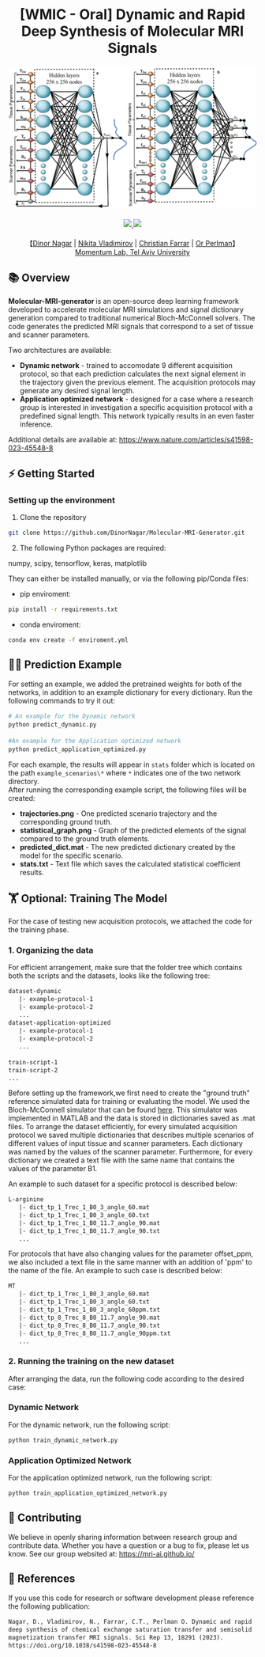 <div align="center">


<h1>[WMIC - Oral] Dynamic and Rapid Deep Synthesis of Molecular MRI Signals
</h1>

<img src = "figures/architecture.png" width = "700">  

<div>
    <h4 align="center">
        <a href="https://arxiv.org/abs/2305.19413" target='_blank'>
        <img src="https://img.shields.io/badge/arXiv-2305.19413-b31b1b.svg">
        </a> 
        <img src="https://api.infinitescript.com/badgen/badge?ltext=language&rtext=Python&color=fc9003")>
    </h4>

</div>
【<a href='https://github.com/DinorNagar' target='_blank'>Dinor Nagar</a> |
<a href='https://github.com/vnikale' target='_blank'>Nikita Vladimirov</a> |
<a href='https://farrarlab.martinos.org/' target='_blank'>Christian Farrar</a> |
<a href='https://github.com/operlman' target='_blank'>Or Perlman</a>】
<div>
<a href='https://mri-ai.github.io/' target='_blank'>Momentum Lab, Tel Aviv University</a>
</div>
</div>


## 📚 Overview

<strong>Molecular-MRI-generator </strong> is an open-source deep learning framework developed to accelerate
 molecular MRI simulations and signal dictionary generation compared to traditional numerical Bloch-McConnell solvers.
The code generates the predicted MRI signals that correspond to a set of tissue and scanner parameters.

Two architectures are available:
- <strong>Dynamic network</strong> - trained to accomodate 9 different acquisition protocol, so that each prediction calculates
the next signal element in the trajectory given the previous element. The acquisition protocols may generate any desired signal length.
- <strong>Application optimized network</strong> - designed for a case where a research group is interested in
investigation a specific acquisition protocol with a predefined signal length. This network typically results in an even faster inference.

Additional details are available at: https://www.nature.com/articles/s41598-023-45548-8


## ⚡ Getting Started

### Setting up the environment

1. Clone the repository
```bash
git clone https://github.com/DinorNagar/Molecular-MRI-Generator.git
```

2. The following Python packages are required:

numpy, scipy, tensorflow, keras, matplotlib

They can either be installed manually, or via the following pip/Conda files:

* pip enviroment:
```bash
pip install -r requirements.txt
```
* conda enviroment:
```bash
conda env create -f enviroment.yml
```

## 🏄🏻 Prediction Example
For setting an example, we added the pretrained weights for both of the networks, in addition to an example dictionary for every dictionary.
Run the following commands to try it out:

```bash
# An example for the Dynamic network
python predict_dynamic.py

#An example for the Application optimized network
python predict_application_optimized.py
```

For each example, the results will appear in `stats` folder which is located on the path `example_scenarios\*` where `*` indicates one of the two network directory.<br />
After running the corresponding example script, the following files will be created:
* __trajectories.png__ - One predicted scenario trajectory and the corresponding ground truth. 
* __statistical_graph.png__ - Graph of the predicted elements of the signal compared to the ground truth elements.
* __predicted_dict.mat__ - The new predicted dictionary created by the model for  the specific scenario.
* __stats.txt__ - Text file which saves the calculated statistical coefficient results.

## 🏋️ Optional: Training The Model
For the case of testing new acquisition protocols, we attached the code for the training phase. 

### 1. Organizing the data

For efficient arrangement, make sure that the folder tree which contains both the scripts and the datasets,
looks like the following tree:

```
dataset-dynamic
   |- example-protocol-1
   |- example-protocol-2
   ...
dataset-application-optimized
   |- example-protocol-1
   |- example-protocol-2
   ...   
  
train-script-1
train-script-2
...
```

Before setting up the framework,we first need to create the "ground truth" reference simulated data for training or evaluating the model. We used
the Bloch-McConnell simulator that can be found <a href=https://github.com/operlman/cest-mrf target=https://github.com/operlman/cest-mrf>here</a>. This simulator
was implemented in MATLAB and the data is stored in dictionaries saved as .mat files. To arrange the dataset
efficiently, for every simulated acquisition protocol we saved multiple dictionaries that describes multiple scenarios
of different values of input tissue and scanner parameters. Each dictionary was named by the values of the scanner parameter.
Furthermore, for every dictionary we created a text file with the same name that contains the values of the parameter B1.

An example to such dataset for a specific protocol is described below:

```
L-arginine
   |- dict_tp_1_Trec_1_B0_3_angle_60.mat
   |- dict_tp_1_Trec_1_B0_3_angle_60.txt
   |- dict_tp_1_Trec_1_B0_11.7_angle_90.mat
   |- dict_tp_1_Trec_1_B0_11.7_angle_90.txt
   ...
```

For protocols that have also changing values for the parameter offset_ppm, we also included a text file in the same
manner with an addition of 'ppm' to the name of the file.
An example to such case is described below:

```
MT
   |- dict_tp_1_Trec_1_B0_3_angle_60.mat
   |- dict_tp_1_Trec_1_B0_3_angle_60.txt
   |- dict_tp_1_Trec_1_B0_3_angle_60ppm.txt
   |- dict_tp_8_Trec_8_B0_11.7_angle_90.mat
   |- dict_tp_8_Trec_8_B0_11.7_angle_90.txt
   |- dict_tp_8_Trec_8_B0_11.7_angle_90ppm.txt
   ...
```


### 2. Running the training on the new dataset
After arranging the data, run the following code according to the desired case:

### Dynamic Network
For the dynamic network, run the following script:
```bash
python train_dynamic_network.py
```

### Application Optimized Network
For the application optimized network, run the following script:
```bash
python train_application_optimized_network.py
```

## 🚀 Contributing
We believe in openly sharing information between research group and contribute data. 
Whether you have a question or a bug to fix, please let us know. See our group websited at: https://mri-ai.github.io/


## 📑 References
If you use this code for research or software development please reference the following publication:
``` # TO CHANGE
Nagar, D., Vladimirov, N., Farrar, C.T., Perlman O. Dynamic and rapid deep synthesis of chemical exchange saturation transfer and semisolid magnetization transfer MRI signals. Sci Rep 13, 18291 (2023). https://doi.org/10.1038/s41598-023-45548-8
```

